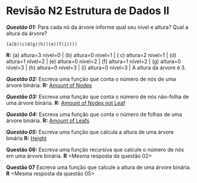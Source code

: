 # Revisão N2 Estrutura de Dados II

***Questão 01:*** Para cada nó da árvore informe qual seu nível e altura? Qual a altura da árvore?

    (a(b)(c(d(g)(h))(e)(f(i))))
**R:** (a) altura=3 nível=0 | (b) altura=0 nível=1 | ( c) altura=2 nível=1 | (d) altura=1 nível=2 | (e) altura=0 nível=2 | (f) altura=1 nível=2  | (g) altura=0 nível=3 | (h) altura=0 nível=3 | (i) altura=0 nível=3 | A altura da árvore é 3. 

***Questão 02:*** Escreva uma função que conta o número de nós de uma árvore binária.
**R:** 
[Amount of Nodes](https://github.com/CaetanoMatheus/ED2RevisaoN2/blob/master/Tree.java)

***Questão 03:*** Escreva uma função que conta o número de nós não-folha de uma árvore binária.
**R:**
[Amount of Nodes not Leaf](https://github.com/CaetanoMatheus/ED2RevisaoN2/blob/master/Tree.java)

***Questão 04:*** Escreva uma função que conta o número de folhas de uma árvore binária.
**R:**
[Amount of Leafs](https://github.com/CaetanoMatheus/ED2RevisaoN2/blob/master/Tree.java)

***Questão 05:*** Escreva uma função que calcula a altura de uma árvore binária
**R:**
[Height](https://github.com/CaetanoMatheus/ED2RevisaoN2/blob/master/Tree.java)

**Questão 06:** Escreva uma função recursiva que calcule o número de nós em uma árvore binária.
**R** <Mesma resposta da questão 02>

**Questão 07** Escreva uma função que calcule a altura de uma árvore binária.
**R** <Mesma resposta da questão 05>

